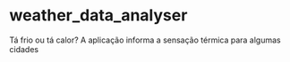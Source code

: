 # weather_data_analyser
Tá frio ou tá calor? A aplicação informa a sensação térmica para algumas cidades

